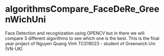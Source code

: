 # algorithmsCompare_FaceDeRe_GreenWichUni
Face Detection and recognization using OPENCV but in there we will compare 3 different algorithms to see which one is the best. This is the final year project of Nguyen Quang Vinh TCS19023 - student of Greenwich Uni (VN-UK)
